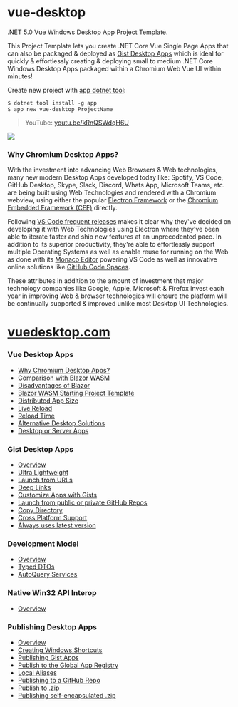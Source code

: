 # vue-desktop

.NET 5.0 Vue Windows Desktop App Project Template.

This Project Template lets you create .NET Core Vue Single Page Apps that can also be packaged & 
deployed as [Gist Desktop Apps](https://sharpscript.net/sharp-apps/gist-desktop-apps) which is 
ideal for quickly & effortlessly creating & deploying small to medium .NET Core Windows Desktop Apps 
packaged within a Chromium Web Vue UI within minutes!

Create new project with [app dotnet tool](https://docs.servicestack.net/netcore-windows-desktop):

    $ dotnet tool install -g app
    $ app new vue-desktop ProjectName

> YouTube: [youtu.be/kRnQSWdqH6U](https://youtu.be/kRnQSWdqH6U)

[![](https://raw.githubusercontent.com/ServiceStack/docs/master/docs/images/app/vue-desktop/vuedesktop-screenshot.png)](https://youtu.be/kRnQSWdqH6U)

### Why Chromium Desktop Apps?

With the investment into advancing Web Browsers & Web technologies, many new modern Desktop Apps developed today like: 
Spotify, VS Code, GitHub Desktop, Skype, Slack, Discord, Whats App, Microsoft Teams, etc.
are being built using Web Technologies and rendered with a Chromium webview, using either the popular [Electron Framework](https://www.electronjs.org/) 
or the [Chromium Embedded Framework (CEF)](http://opensource.spotify.com/cefbuilds/index.html) directly.

Following [VS Code frequent releases](https://code.visualstudio.com/updates/) makes it clear why they've decided on 
developing it with Web Technologies using Electron where they've been able to iterate faster and ship new features at 
an unprecedented pace. In addition to its superior productivity, they're able to effortlessly support multiple Operating Systems
as well as enable reuse for running on the Web as done with its [Monaco Editor](https://microsoft.github.io/monaco-editor/)
powering VS Code as well as innovative online solutions like [GitHub Code Spaces](https://github.com/features/codespaces).

These attributes in addition to the amount of investment that major technology companies like Google, Apple, Microsoft & 
Firefox invest each year in improving Web & browser technologies will ensure the platform will be continually supported
& improved unlike most Desktop UI Technologies. 


# [vuedesktop.com](https://www.vuedesktop.com)

### Vue Desktop Apps

- [Why Chromium Desktop Apps?](https://www.vuedesktop.com/#why-chromium-desktop-apps)
- [Comparison with Blazor WASM](https://www.vuedesktop.com/#comparison-with-blazor-wasm)
- [Disadvantages of Blazor](https://www.vuedesktop.com/#disadvantages-of-blazor)
- [Blazor WASM Starting Project Template](#blazor-wasm-starting-project-template)
- [Distributed App Size](https://www.vuedesktop.com/#distributed-app-size)
- [Live Reload](https://www.vuedesktop.com/#live-reload)
- [Reload Time](https://www.vuedesktop.com/#reload-time)
- [Alternative Desktop Solutions](https://www.vuedesktop.com/#alternative-modern-desktop-solutions)
- [Desktop or Server Apps](https://www.vuedesktop.com/#desktop-or-server-deployments)

### Gist Desktop Apps

- [Overview](https://www.vuedesktop.com/gist-desktop-apps)
- [Ultra Lightweight](https://www.vuedesktop.com/gist-desktop-apps#ultra-lightweight-desktop-apps)
- [Launch from URLs](https://www.vuedesktop.com/gist-desktop-apps#launch-desktop-apps-from-urls)
- [Deep Links](https://www.vuedesktop.com/gist-desktop-apps#deep-links)
- [Customize Apps with Gists](https://www.vuedesktop.com/gist-desktop-apps#create-customized-apps-by-mixing-in-gists)
- [Launch from public or private GitHub Repos](https://www.vuedesktop.com/gist-desktop-apps#launch-from-public-or-private-github-repos)
- [Copy Directory](https://www.vuedesktop.com/gist-desktop-apps#copy-directory)
- [Cross Platform Support](https://www.vuedesktop.com/gist-desktop-apps#cross-platform-support)
- [Always uses latest version](https://www.vuedesktop.com/gist-desktop-apps#always-uses-latest-version)

### Development Model

- [Overview](https://www.vuedesktop.com/development-model)
- [Typed DTOs](https://www.vuedesktop.com/development-model#typed-dtos)
- [AutoQuery Services](https://www.vuedesktop.com/development-model#autoquery-services)

### Native Win32 API Interop

- [Overview](https://www.vuedesktop.com/native-win32-interop)

### Publishing Desktop Apps

- [Overview](https://www.vuedesktop.com/publishing-desktop-apps)
- [Creating Windows Shortcuts](https://www.vuedesktop.com/publishing-desktop-apps#creating-windows-shortcuts)
- [Publishing Gist Apps](https://www.vuedesktop.com/publishing-desktop-apps#publishing-gist-apps)
- [Publish to the Global App Registry](https://www.vuedesktop.com/publishing-desktop-apps#publish-to-the-global-app-registry)
- [Local Aliases](https://www.vuedesktop.com/publishing-desktop-apps#local-aliases)
- [Publishing to a GitHub Repo](https://www.vuedesktop.com/publishing-desktop-apps#publishing-to-a-github-repo)
- [Publish to .zip](https://www.vuedesktop.com/publishing-desktop-apps#publish-to-zip)
- [Publishing self-encapsulated .zip](https://www.vuedesktop.com/publishing-desktop-apps#publishing-self-encapsulated-zip)
